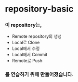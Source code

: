 # repository-basic  
  
### 이 repository는,
* Remote repository의 생성
* Local로 Clone
* Local에서 수정
* Local에서 Commit
* Remote로 Push   
  

 ### 를 연습하기 위해 만들어졌습니다.
